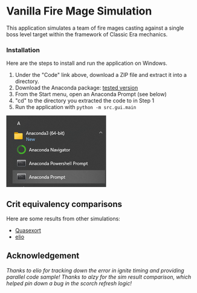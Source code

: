 # Vanilla Fire Mage Simulation

This application simulates a team of fire mages casting against a single boss level target within the framework of Classic Era mechanics.

### Installation

Here are the steps to install and run the application on Windows.
1. Under the "Code" link above, download a ZIP file and extract it into a directory.
2. Download the Anaconda package: [tested version](https://repo.anaconda.com/archive/Anaconda3-2023.07-2-Windows-x86_64.exe)
3. From the Start menu, open an Anaconda Prompt (see below)
4. "cd" to the directory you extracted the code to in Step 1
5. Run the application with ```python -m src.gui.main```
  
![](./data/pictures/anaconda_prompt.png)

## Crit equivalency comparisons

Here are some results from other simulations:
* [Quasexort](https://docs.google.com/spreadsheets/d/1dqFuQeNVa403ulrmuW_8Ww-5UszOde0RPMBe2g7t1g4)
* [elio](https://github.com/ignitelio/ignite/blob/master/magus2.ipynb)

## Acknowledgement
*Thanks to elio for tracking down the error in ignite timing and providing parallel code sample!*
*Thanks to alzy for the sim result comparison, which helped pin down a bug in the scorch refresh logic!*

